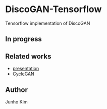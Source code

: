 # DiscoGAN-Tensorflow
Tensorflow implementation of DiscoGAN

## In progress

## Related works
* [presentation](https://www.slideshare.net/ssuser34f9fc/gan-inkakao)
* [CycleGAN](https://github.com/taki0112/CycleGAN-Tensorflow)

## Author
Junho Kim
